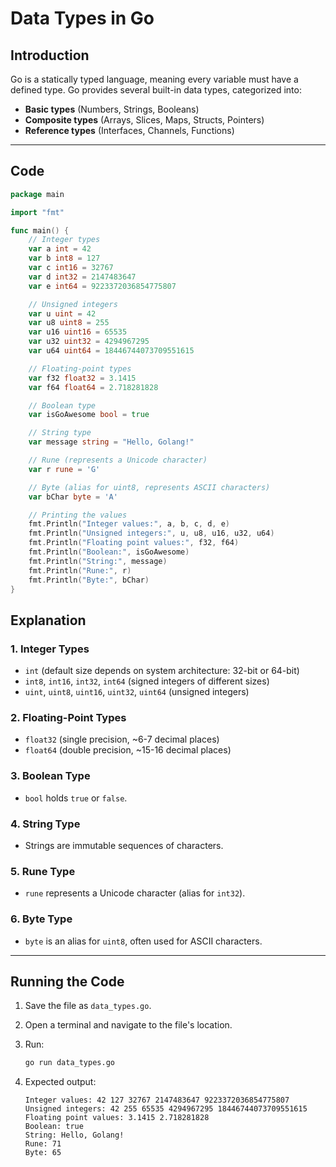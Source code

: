 # Data Types in Go

## Introduction

Go is a statically typed language, meaning every variable must have a defined type. Go provides several built-in data types, categorized into:

- **Basic types** (Numbers, Strings, Booleans)
- **Composite types** (Arrays, Slices, Maps, Structs, Pointers)
- **Reference types** (Interfaces, Channels, Functions)

---

## Code

```go
package main

import "fmt"

func main() {
    // Integer types
    var a int = 42
    var b int8 = 127
    var c int16 = 32767
    var d int32 = 2147483647
    var e int64 = 9223372036854775807

    // Unsigned integers
    var u uint = 42
    var u8 uint8 = 255
    var u16 uint16 = 65535
    var u32 uint32 = 4294967295
    var u64 uint64 = 18446744073709551615

    // Floating-point types
    var f32 float32 = 3.1415
    var f64 float64 = 2.718281828

    // Boolean type
    var isGoAwesome bool = true

    // String type
    var message string = "Hello, Golang!"

    // Rune (represents a Unicode character)
    var r rune = 'G'

    // Byte (alias for uint8, represents ASCII characters)
    var bChar byte = 'A'

    // Printing the values
    fmt.Println("Integer values:", a, b, c, d, e)
    fmt.Println("Unsigned integers:", u, u8, u16, u32, u64)
    fmt.Println("Floating point values:", f32, f64)
    fmt.Println("Boolean:", isGoAwesome)
    fmt.Println("String:", message)
    fmt.Println("Rune:", r)
    fmt.Println("Byte:", bChar)
}
```

## Explanation

### **1. Integer Types**

- `int` (default size depends on system architecture: 32-bit or 64-bit)
- `int8`, `int16`, `int32`, `int64` (signed integers of different sizes)
- `uint`, `uint8`, `uint16`, `uint32`, `uint64` (unsigned integers)

### **2. Floating-Point Types**

- `float32` (single precision, ~6-7 decimal places)
- `float64` (double precision, ~15-16 decimal places)

### **3. Boolean Type**

- `bool` holds `true` or `false`.

### **4. String Type**

- Strings are immutable sequences of characters.

### **5. Rune Type**

- `rune` represents a Unicode character (alias for `int32`).

### **6. Byte Type**

- `byte` is an alias for `uint8`, often used for ASCII characters.

---

## Running the Code

1. Save the file as `data_types.go`.
2. Open a terminal and navigate to the file's location.
3. Run:

   ```sh
   go run data_types.go
   ```

4. Expected output:

   ```
   Integer values: 42 127 32767 2147483647 9223372036854775807
   Unsigned integers: 42 255 65535 4294967295 18446744073709551615
   Floating point values: 3.1415 2.718281828
   Boolean: true
   String: Hello, Golang!
   Rune: 71
   Byte: 65
   ```

```

```
